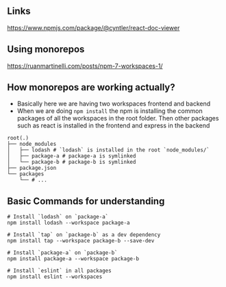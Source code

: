 ## Links

https://www.npmjs.com/package/@cyntler/react-doc-viewer

## Using monorepos

https://ruanmartinelli.com/posts/npm-7-workspaces-1/

## How monorepos are working actually?

- Basically here we are having two workspaces frontend and backend
- When we are doing `npm install` the npm is installing the common packages of all the workspaces in the root folder. Then other packages such as react is installed in the frontend and express in the backend

```
root(.)
├── node_modules
│   ├── lodash # `lodash` is installed in the root `node_modules/`
│   ├── package-a # package-a is symlinked
│   └── package-b # package-b is symlinked
├── package.json
└── packages
    └── # ...
```

## Basic Commands for understanding

```
# Install `lodash` on `package-a`
npm install lodash --workspace package-a

# Install `tap` on `package-b` as a dev dependency
npm install tap --workspace package-b --save-dev

# Install `package-a` on `package-b`
npm install package-a --workspace package-b

# Install `eslint` in all packages
npm install eslint --workspaces
```
